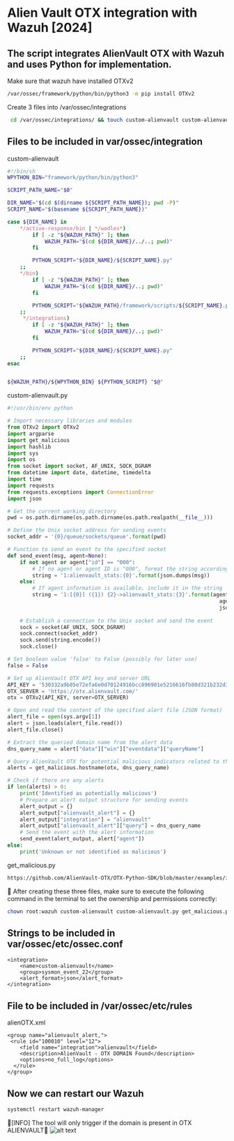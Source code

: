 # Alien Vault OTX integration with Wazuh [2024]
## The script integrates AlienVault OTX with Wazuh and uses Python for implementation.

Make sure that wazuh have installed OTXv2 
```bash
/var/ossec/framework/python/bin/python3 -m pip install OTXv2
```

Create 3 files into /var/ossec/integrations
```bash
 cd /var/ossec/integrations/ && touch custom-alienvault custom-alienvault.py get_malicious.py
```
## Files to be included in var/ossec/integration

custom-alienvault
```bash
#!/bin/sh
WPYTHON_BIN="framework/python/bin/python3"

SCRIPT_PATH_NAME="$0"

DIR_NAME="$(cd $(dirname ${SCRIPT_PATH_NAME}); pwd -P)"
SCRIPT_NAME="$(basename ${SCRIPT_PATH_NAME})"

case ${DIR_NAME} in
    */active-response/bin | */wodles*)
        if [ -z "${WAZUH_PATH}" ]; then
            WAZUH_PATH="$(cd ${DIR_NAME}/../..; pwd)"
        fi

        PYTHON_SCRIPT="${DIR_NAME}/${SCRIPT_NAME}.py"
    ;;
    */bin)
        if [ -z "${WAZUH_PATH}" ]; then
            WAZUH_PATH="$(cd ${DIR_NAME}/..; pwd)"
        fi

        PYTHON_SCRIPT="${WAZUH_PATH}/framework/scripts/${SCRIPT_NAME}.py"
    ;;
     */integrations)
        if [ -z "${WAZUH_PATH}" ]; then
            WAZUH_PATH="$(cd ${DIR_NAME}/..; pwd)"
        fi

        PYTHON_SCRIPT="${DIR_NAME}/${SCRIPT_NAME}.py"
    ;;
esac


${WAZUH_PATH}/${WPYTHON_BIN} ${PYTHON_SCRIPT} "$@"
```
custom-alienvault.py
```python
#!/usr/bin/env python

# Import necessary libraries and modules
from OTXv2 import OTXv2
import argparse
import get_malicious
import hashlib
import sys
import os
from socket import socket, AF_UNIX, SOCK_DGRAM
from datetime import date, datetime, timedelta
import time
import requests
from requests.exceptions import ConnectionError
import json

# Get the current working directory
pwd = os.path.dirname(os.path.dirname(os.path.realpath(__file__)))

# Define the Unix socket address for sending events
socket_addr = '{0}/queue/sockets/queue'.format(pwd)

# Function to send an event to the specified socket
def send_event(msg, agent=None):
    if not agent or agent["id"] == "000":
        # If no agent or agent ID is "000", format the string accordingly
        string = '1:alienvault_stats:{0}'.format(json.dumps(msg))
    else:
        # If agent information is available, include it in the string
        string = '1:[{0}] ({1}) {2}->alienvault_stats:{3}'.format(agent["id"], agent["name"],
                                                                    agent["ip"] if "ip" in agent else "any",
                                                                    json.dumps(msg))
    
    # Establish a connection to the Unix socket and send the event
    sock = socket(AF_UNIX, SOCK_DGRAM)
    sock.connect(socket_addr)
    sock.send(string.encode())
    sock.close()

# Set boolean value 'false' to False (possibly for later use)
false = False

# Set up AlienVault OTX API key and server URL
API_KEY = '530332a9b85e72efa6e0d70124916bcc896901e5216616fb80d321b232d32de4'
OTX_SERVER = 'https://otx.alienvault.com/'
otx = OTXv2(API_KEY, server=OTX_SERVER)

# Open and read the content of the specified alert file (JSON format)
alert_file = open(sys.argv[1])
alert = json.loads(alert_file.read())
alert_file.close()

# Extract the queried domain name from the alert data
dns_query_name = alert["data"]["win"]["eventdata"]["queryName"]

# Query AlienVault OTX for potential malicious indicators related to the domain
alerts = get_malicious.hostname(otx, dns_query_name)

# Check if there are any alerts
if len(alerts) > 0:
    print('Identified as potentially malicious')
    # Prepare an alert output structure for sending events
    alert_output = {}
    alert_output["alienvault_alert"] = {}
    alert_output["integration"] = "alienvault"
    alert_output["alienvault_alert"]["query"] = dns_query_name
    # Send the event with the alert information
    send_event(alert_output, alert["agent"])
else:
    print('Unknown or not identified as malicious')

```
get_malicious.py
```bash
https://github.com/AlienVault-OTX/OTX-Python-SDK/blob/master/examples/is_malicious/get_malicious.py
```
🚨 After creating these three files, make sure to execute the following 
command in the terminal to set the ownership and permissions correctly:
```bash
chown root:wazuh custom-alienvault custom-alienvault.py get_malicious.py && chmod 750 custom-alienvault custom-alienvault.py get_malicious.py
```

## Strings to be included in var/ossec/etc/ossec.conf
```pyhton
<integration>
    <name>custom-alienvault</name>
    <group>sysmon_event_22</group>
    <alert_format>json</alert_format>
</integration>
```
## File to be included in /var/ossec/etc/rules
alienOTX.xml
```pyhton
<group name="alienvault_alert,">
 <rule id="100010" level="12">
    <field name="integration">alienvault</field>
    <description>AlienVault - OTX DOMAIN Found</description>
    <options>no_full_log</options>
  </rule>
</group>
```
## Now we can restart our Wazuh
```bash
systemctl restart wazuh-manager
```
🚨[INFO] The tool will only trigger if the domain is present in OTX ALIENVAULT🚨
![alt text](https://i.ibb.co/D9z8Ys1/Cattura.png)
